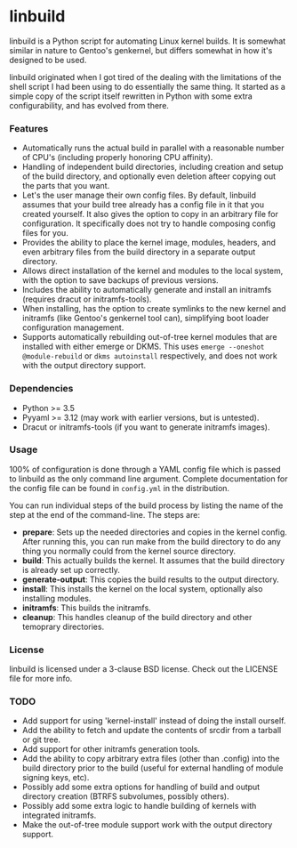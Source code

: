 # linbuild #
linbuild is a Python script for automating Linux kernel builds.  It is
somewhat similar in nature to Gentoo's genkernel, but differs somewhat
in how it's designed to be used.

linbuild originated when I got tired of the dealing with the limitations
of the shell script I had been using to do essentially the same thing.
It started as a simple copy of the script itself rewritten in Python
with some extra configurability, and has evolved from there.

### Features ###
* Automatically runs the actual build in parallel with a reasonable
  number of CPU's (including properly honoring CPU affinity).
* Handling of independent build directories, including creation and setup
  of the build directory, and optionally even deletion afteer copying out
  the parts that you want.
* Let's the user manage their own config files.  By default, linbuild
  assumes that your build tree already has a config file in it that you
  created yourself.  It also gives the option to copy in an arbitrary file
  for configuration.  It specifically does not try to handle composing
  config files for you.
* Provides the ability to place the kernel image, modules, headers,
  and even arbitrary files from the build directory in a separate output
  directory.
* Allows direct installation of the kernel and modules to the local
  system, with the option to save backups of previous versions.
* Includes the ability to automatically generate and install an initramfs
  (requires dracut or initramfs-tools).
* When installing, has the option to create symlinks to the new kernel
  and initramfs (like Gentoo's genkernel tool can), simplifying boot
  loader configuration management.
* Supports automatically rebuilding out-of-tree kernel modules that are
  installed with either emerge or DKMS.  This uses `emerge --oneshot
  @module-rebuild` or `dkms autoinstall` respectively, and does not work
  with the output directory support.

### Dependencies ###
* Python >= 3.5
* Pyyaml >= 3.12 (may work with earlier versions, but is untested).
* Dracut or initramfs-tools (if you want to generate initramfs images).

### Usage ###
100% of configuration is done through a YAML config file which is passed
to linbuild as the only command line argument.  Complete documentation
for the config file can be found in `config.yml` in the distribution.

You can run individual steps of the build process by listing the name
of the step at the end of the command-line.  The steps are:
* **prepare**: Sets up the needed directories and copies in the kernel
  config.  After running this, you can run make from the build directory
  to do any thing you normally could from the kernel source directory.
* **build**: This actually builds the kernel.  It assumes that the build
  directory is already set up correctly.
* **generate-output**: This copies the build results to the output
  directory.
* **install**: This installs the kernel on the local system, optionally
  also installing modules.
* **initramfs**: This builds the initramfs.
* **cleanup**: This handles cleanup of the build directory and other
  temoprary directories.

### License ###
linbuild is licensed under a 3-clause BSD license.  Check out the LICENSE
file for more info.

### TODO ###
* Add support for using 'kernel-install' instead of doing the install
  ourself.
* Add the ability to fetch and update the contents of srcdir from a
  tarball or git tree.
* Add support for other initramfs generation tools.
* Add the ability to copy arbitrary extra files (other than .config)
  into the build directory prior to the build (useful for external
  handling of module signing keys, etc).
* Possibly add some extra options for handling of build and output
  directory creation (BTRFS subvolumes, possibly others).
* Possibly add some extra logic to handle building of kernels with
  integrated initramfs.
* Make the out-of-tree module support work with the output directory
  support.

